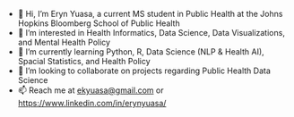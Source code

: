 - 👋 Hi, I’m Eryn Yuasa, a current MS student in Public Health at the Johns Hopkins Bloomberg School of Public Health
- 👀 I’m interested in Health Informatics, Data Science, Data Visualizations, and Mental Health Policy
- 🌱 I’m currently learning Python, R, Data Science (NLP & Health AI), Spacial Statistics, and Health Policy
- 💞️ I’m looking to collaborate on projects regarding Public Health Data Science 
- 📫 Reach me at ekyuasa@gmail.com or https://www.linkedin.com/in/erynyuasa/

<!---
eyuasa/eyuasa is a ✨ special ✨ repository because its `README.md` (this file) appears on your GitHub profile.
You can click the Preview link to take a look at your changes.
--->
